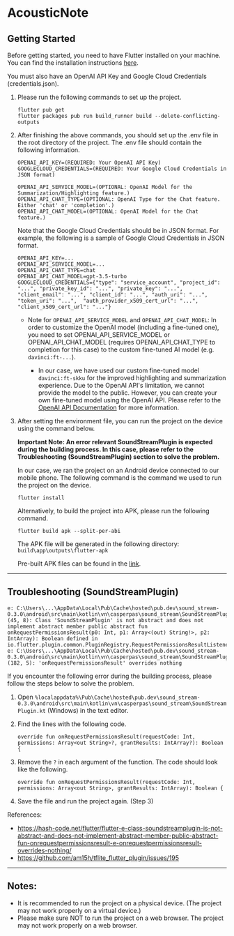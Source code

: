 # AcousticNote

## Getting Started

Before getting started, you need to have Flutter installed on your machine. You can find the installation instructions [here](https://flutter.dev/docs/get-started/install).

You must also have an OpenAI API Key and Google Cloud Credentials (credentials.json).

1. Please run the following commands to set up the project.

    ```
    flutter pub get
    flutter packages pub run build_runner build --delete-conflicting-outputs
    ```


2. After finishing the above commands, you should set up the .env file in the root directory of the project. The .env file should contain the following information.

    ```
    OPENAI_API_KEY=(REQUIRED: Your OpenAI API Key)
    GOOGLECLOUD_CREDENTIALS=(REQUIRED: Your Google Cloud Credentials in JSON format)

    OPENAI_API_SERVICE_MODEL=(OPTIONAL: OpenAI Model for the Summarization/Highlighting feature.)
    OPENAI_API_CHAT_TYPE=(OPTIONAL: OpenAI Type for the Chat feature. Either 'chat' or 'completion'.)
    OPENAI_API_CHAT_MODEL=(OPTIONAL: OpenAI Model for the Chat feature.)
    ```

    Note that the Google Cloud Credentials should be in JSON format. For example, the following is a sample of Google Cloud Credentials in JSON format.

    ```
    OPENAI_API_KEY=...
    OPENAI_API_SERVICE_MODEL=...
    OPENAI_API_CHAT_TYPE=chat
    OPENAI_API_CHAT_MODEL=gpt-3.5-turbo
    GOOGLECLOUD_CREDENTIALS={"type": "service_account", "project_id": "...", "private_key_id": "...", "private_key": "...", "client_email": "...", "client_id": "...", "auth_uri": "...", "token_uri": "...",  "auth_provider_x509_cert_url": "...", "client_x509_cert_url": "..."}
    ```

    - Note for ``OPENAI_API_SERVICE_MODEL`` and ``OPENAI_API_CHAT_MODEL``: In order to customize the OpenAI model (including a fine-tuned one), you need to set OPENAI_API_SERVICE_MODEL or OPENAI_API_CHAT_MODEL (requires OPENAI_API_CHAT_TYPE to completion for this case) to the custom fine-tuned AI model (e.g. ```davinci:ft-...```).

        - In our case, we have used our custom fine-tuned model ```davinci:ft-skku``` for the improved highlighting and summarization experience. Due to the OpenAI API's limitation, we cannot provide the model to the public. However, you can create your own fine-tuned model using the OpenAI API. Please refer to the [OpenAI API Documentation](https://beta.openai.com/docs/api-reference/fine-tunes/create) for more information.

3. After setting the environment file, you can run the project on the device using the command below.

    **Important Note: An error relevant SoundStreamPlugin is expected during the building process. In this case, please refer to the Troubleshooting (SoundStreamPlugin) section to solve the problem.**

    In our case, we ran the project on an Android device connected to our mobile phone. The following command is the command we used to run the project on the device.

    ```
    flutter install
    ```

    Alternatively, to build the project into APK, please run the following command.

    ```
    flutter build apk --split-per-abi
    ```

    The APK file will be generated in the following directory: ```build\app\outputs\flutter-apk```

    Pre-built APK files can be found in the [link](https://dotgeon.voltexpixel.com/sc2023_acousticnote_androidbuild).

---

## Troubleshooting (SoundStreamPlugin)

    e: C:\Users\...\AppData\Local\Pub\Cache\hosted\pub.dev\sound_stream-0.3.0\android\src\main\kotlin\vn\casperpas\sound_stream\SoundStreamPlugin.kt: (45, 8): Class 'SoundStreamPlugin' is not abstract and does not implement abstract member public abstract fun onRequestPermissionsResult(p0: Int, p1: Array<(out) String!>, p2: IntArray): Boolean defined in io.flutter.plugin.common.PluginRegistry.RequestPermissionsResultListener
    e: C:\Users\...\AppData\Local\Pub\Cache\hosted\pub.dev\sound_stream-0.3.0\android\src\main\kotlin\vn\casperpas\sound_stream\SoundStreamPlugin.kt: (182, 5): 'onRequestPermissionsResult' overrides nothing

If you encounter the following error during the building process, please follow the steps below to solve the problem.

1. Open ```%localappdata%\Pub\Cache\hosted\pub.dev\sound_stream-0.3.0\android\src\main\kotlin\vn\casperpas\sound_stream\SoundStreamPlugin.kt``` (Windows) in the text editor.

2. Find the lines with the following code.

    ``
    override fun onRequestPermissionsResult(requestCode: Int, permissions: Array<out String>?,
                                            grantResults: IntArray?): Boolean {
    ``

3. Remove the ```?``` in each argument of the function. The code should look like the following.

    ``
    override fun onRequestPermissionsResult(requestCode: Int, permissions: Array<out String>,
                                            grantResults: IntArray): Boolean {
    ``

4. Save the file and run the project again. (Step 3)

References:
- https://hash-code.net/flutter/flutter-e-class-soundstreamplugin-is-not-abstract-and-does-not-implement-abstract-member-public-abstract-fun-onrequestpermissionsresult-e-onrequestpermissionsresult-overrides-nothing/
- https://github.com/am15h/tflite_flutter_plugin/issues/195

---

## Notes:

- It is recommended to run the project on a physical device. (The project may not work properly on a virtual device.)
- Please make sure NOT to run the project on a web browser. The project may not work properly on a web browser.
